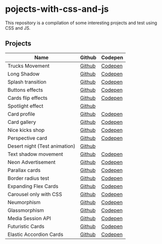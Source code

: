 # pojects-with-css-and-js

This repository is a compilation of some interesting projects and test using CSS and JS.

## Projects

| Name | Github | Codepen |
| ------ | ------ | ------ |
| Trucks Movement | [Github](https://bit.ly/2YWyvNV) | [Codepen](https://codepen.io/HenryZarza/full/JBjOzz/) |
| Long Shadow | [Github](https://bit.ly/2LfFjOL) | [Codepen](https://codepen.io/HenryZarza/full/yqypNp/) |
| Splash transition | [Github](https://bit.ly/3fH7TGz) | [Codepen](https://codepen.io/HenryZarza/full/wxaXEE/) |
| Buttons effects | [Github](https://bit.ly/2YS1OkJ) | [Codepen](https://codepen.io/HenryZarza/full/gjPeZB/) |
| Cards flip effects | [Github](https://bit.ly/3dBG0y0) | [Codepen](https://codepen.io/HenryZarza/full/BPzNpj/) |
| Spotlight effect | [Github](https://github.com/henryzarza/projects-with-css-and-js/tree/master/spotlight-effect) |  |
| Card profile | [Github](https://bit.ly/2yDhDkN) | [Codepen](https://codepen.io/HenryZarza/full/oMBLPr/) |
| Card gallery | [Github](https://bit.ly/3dzv8Ax) | [Codepen](https://codepen.io/HenryZarza/full/ajjOPN/) |
| Nice kicks shop | [Github](https://bit.ly/2zqU2DJ) | [Codepen](https://codepen.io/HenryZarza/full/QBYxGW/) |
| Perspective card | [Github](https://bit.ly/2zuYrp6) | [Codepen](https://codepen.io/HenryZarza/full/VGwyKy/) |
| Desert night (Test animation) | [Github](https://bit.ly/35VEunF) |  |
| Text shadow movement | [Github](https://bit.ly/3cloIVG) | [Codepen](https://codepen.io/HenryZarza/full/KxRpeq/) |
| Neon Advertisement | [Github](https://bit.ly/2WnnSlA) | [Codepen](https://codepen.io/HenryZarza/full/ZMMRZO/) |
| Parallax cards | [Github](https://bit.ly/2zpn5Yv) | [Codepen](https://codepen.io/HenryZarza/full/ZMmRMd/) |
| Border radius test | [Github](https://bit.ly/2YNMOo2) | [Codepen](https://codepen.io/HenryZarza/full/KKdRbYg) |
| Expanding Flex Cards | [Github](https://bit.ly/3cy3Omh) | [Codepen](https://codepen.io/HenryZarza/full/PoPdjJz) |
| Carousel only with CSS | [Github](https://bit.ly/363oZdk) | [Codepen](https://codepen.io/HenryZarza/full/OJyBOPL) |
| Neumorphism | [Github](https://bit.ly/2ycbifF) | [Codepen](https://codepen.io/HenryZarza/full/yLYQvLw) |
| Glassmorphism | [Github](https://github.com/henryzarza/projects-with-css-and-js/tree/master/glassmorphism) | [Codepen](https://codepen.io/HenryZarza/full/bGwYKyR) |
| Media Session API | [Github](https://github.com/henryzarza/projects-with-css-and-js/tree/master/media-session-api) | [Codepen](https://codepen.io/HenryZarza/full/dypjrWZ) |
| Futuristic Cards | [Github](https://github.com/henryzarza/projects-with-css-and-js/tree/master/futuristic-cards) | [Codepen](https://codepen.io/HenryZarza/full/NWEMPgo) |
| Elastic Accordion Cards | [Github](https://github.com/henryzarza/projects-with-css-and-js/tree/master/elastic-accordion) | [Codepen](https://codepen.io/HenryZarza/full/abPvojX) |
